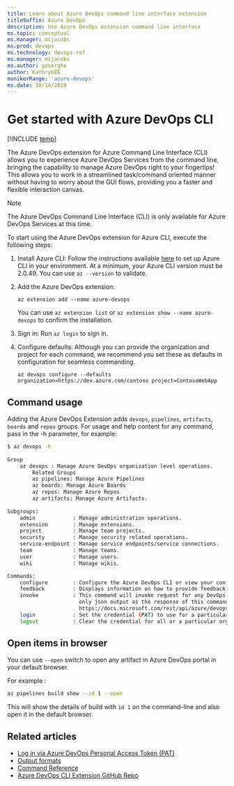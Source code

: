 ```yaml
---
title: Learn about Azure DevOps command line interface extension
titleSuffix: Azure DevOps 
description: Use Azure DevOps extension command line interface 
ms.topic: conceptual
ms.manager: mijacobs
ms.prod: devops 
ms.technology: devops-ref
ms.manager: mijacobs 
ms.author: geverghe
author: KathrynEE
monikerRange: 'azure-devops'
ms.date: 10/14/2019
---
```


# Get started with Azure DevOps CLI

[!INCLUDE [temp](../includes/version-vsts-only.md)] 

The Azure DevOps extension for Azure Command Line Interface (CLI) allows you to experience Azure DevOps Services from the command line, bringing the capability to manage Azure DevOps right to your fingertips! This allows you to work in a streamlined task/command oriented manner without having to worry about the GUI flows, providing you a faster and flexible interaction canvas.

> [!NOTE]  
> The Azure DevOps Command Line Interface (CLI) is only available for Azure DevOps Services at this time. 

To start using the Azure DevOps extension for Azure CLI, execute the following steps:

1. Install Azure CLI: Follow the instructions available [here](https://docs.microsoft.com/cli/azure/install-azure-cli?view=azure-cli-latest) to set up Azure CLI in your environment. At a minimum, your Azure CLI version must be 2.0.49. You can use `az --version` to validate.

2. Add the Azure DevOps extension:

    ```
	az extension add --name azure-devops
    ```

	You can use `az extension list` or `az extension show --name azure-devops` to confirm the installation.

3. Sign in: Run `az login` to sign in.

4. Configure defaults: Although you can provide the organization and project for each command, we recommend you set these as defaults in configuration for seamless commanding.

    ```
	az devops configure --defaults organization=https://dev.azure.com/contoso project=ContosoWebApp
    ```

## Command usage

Adding the Azure DevOps Extension adds `devops`, `pipelines`, `artifacts`, `boards` and `repos` groups.
For usage and help content for any command, pass in the -h parameter, for example:

```bash
$ az devops -h
   
Group
    az devops : Manage Azure DevOps organization level operations.
        Related Groups
        az pipelines: Manage Azure Pipelines
        az boards: Manage Azure Boards
        az repos: Manage Azure Repos
        az artifacts: Manage Azure Artifacts.
   
Subgroups:
    admin            : Manage administration operations.
    extension        : Manage extensions.
    project          : Manage team projects.
    security         : Manage security related operations.
    service-endpoint : Manage service endpoints/service connections.
    team             : Manage teams.
    user             : Manage users.
    wiki             : Manage wikis.

Commands:
    configure        : Configure the Azure DevOps CLI or view your configuration.
    feedback         : Displays information on how to provide feedback to the Azure DevOps CLI team.
    invoke           : This command will invoke request for any DevOps area and resource. Please use
                       only json output as the response of this command is not fixed. Helpful docs -
                       https://docs.microsoft.com/rest/api/azure/devops/.
    login            : Set the credential (PAT) to use for a particular organization.
    logout           : Clear the credential for all or a particular organization.
```

## Open items in browser

You can use `--open` switch to open any artifact in Azure DevOps portal in your default browser.

For example :

```bash
az pipelines build show --id 1 --open
```

This will show the details of build with `id 1` on the command-line and also open it in the default browser.

## Related articles

- [Log in via Azure DevOps Personal Access Token (PAT)](log-in-via-pat.md)
- [Output formats](/cli/azure/format-output-azure-cli?view=azure-cli-latest)
- [Command Reference](/cli/azure/ext/azure-devops?view=azure-cli-latest)
- [Azure DevOps CLI Extension GitHub Repo](https://github.com/Azure/azure-devops-cli-extension)
